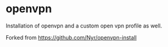# openvpn
Installation of openvpn and a custom open vpn profile as well.

Forked from https://github.com/Nyr/openvpn-install
